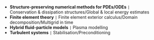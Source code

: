 - **Structure-preserving numerical methods for PDEs/ODEs** <code>&#124;</code> Conservation & dissipation structures/Global & local energy estimates
- **Finite element theory** <code>&#124;</code> Finite element exterior calculus/Domain decomposition/Multigrid in time
- **Hybrid fluid-particle models** <code>&#124;</code> Plasma modelling
- **Turbulent systems** <code>&#124;</code> Stabilisation/Preconditioning